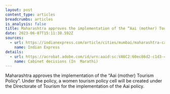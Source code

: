 ```yaml
---
layout: post
content_type: articles
breadcrumbs: articles
is_analysis: false
title: Maharashtra approves the implementation of the “Aai (mother) Tourism Policy”
date: 2023-06-07T15:11:38.592Z
sources:
  - url: https://indianexpress.com/article/cities/mumbai/maharashtra-cabinet-nod-to-aai-tourism-policy-women-entrepreneurs-tourists-special-benefits-8637485/
    name: Indian Express
details:
  - url: https://acrobat.adobe.com/id/urn:aaid:sc:VA6C2:60ec86d2-c1d3-4e52-8c33-c7046e95da5f?viewer%21megaVerb=group-discover
    name: Cabinet decisions (In  Marathi)
---
```

Maharashtra approves the implementation of the “Aai (mother) Tourism Policy”. Under the policy, a women tourism policy cell will be created under the Directorate of Tourism for the implementation of the Aai policy.